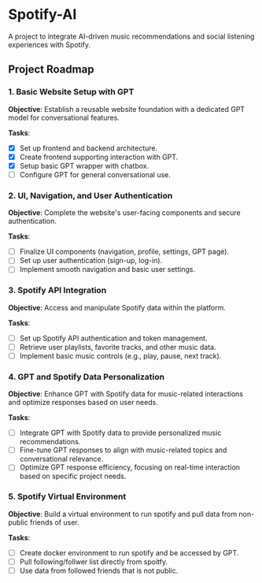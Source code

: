 # Spotify-AI

A project to integrate AI-driven music recommendations and social listening experiences with Spotify.

## Project Roadmap

### 1. Basic Website Setup with GPT
**Objective**: Establish a reusable website foundation with a dedicated GPT model for conversational features.

**Tasks**:
- [x] Set up frontend and backend architecture.
- [x] Create frontend supporting interaction with GPT.
- [x] Setup basic GPT wrapper with chatbox.
- [ ] Configure GPT for general conversational use.

### 2. UI, Navigation, and User Authentication
**Objective**: Complete the website's user-facing components and secure authentication.

**Tasks**:
- [ ] Finalize UI components (navigation, profile, settings, GPT page).
- [ ] Set up user authentication (sign-up, log-in).
- [ ] Implement smooth navigation and basic user settings.

### 3. Spotify API Integration
**Objective**: Access and manipulate Spotify data within the platform.

**Tasks**:
- [ ] Set up Spotify API authentication and token management.
- [ ] Retrieve user playlists, favorite tracks, and other music data.
- [ ] Implement basic music controls (e.g., play, pause, next track).

### 4. GPT and Spotify Data Personalization
**Objective**: Enhance GPT with Spotify data for music-related interactions and optimize responses based on user needs.

**Tasks**:
- [ ] Integrate GPT with Spotify data to provide personalized music recommendations.
- [ ] Fine-tune GPT responses to align with music-related topics and conversational relevance.
- [ ] Optimize GPT response efficiency, focusing on real-time interaction based on specific project needs.

### 5. Spotify Virtual Environment
**Objective**: Build a virtual environment to run spotify and pull data from non-public friends of user.

**Tasks**:
- [ ] Create docker environment to run spotify and be accessed by GPT.
- [ ] Pull following/follwer list directly from spoitfy.
- [ ] Use data from followed friends that is not public.